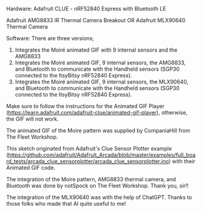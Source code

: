 Hardware:
Adafruit CLUE - nRF52840 Express with Bluetooth LE

Adafruit AMG8833 IR Thermal Camera Breakout
OR
Adafruit MLX90640 Thermal Camera


Software:
There are three versions; 
1. Integrates the Moiré animated GIF with 9 internal sensors and the AMG8833
2. Integrates the Moiré animated GIF, 9 internal sensors, the AMG8833, and Bluetooth to communicate with the Handheld sensors (SGP30 connected to the ItsyBitsy nRF52840 Express).
3. Integrates the Moiré animated GIF, 9 internal sensors, the MLX90640, and Bluetooth to communicate with the Handheld sensors (SGP30 connected to the ItsyBitsy nRF52840 Express).

Make sure to follow the instructions for the Animated GIF Player (https://learn.adafruit.com/adafruit-clue/animated-gif-player), otherwise, the GIF will not work.

The animated GIF of the Moire pattern was supplied by CompaniaHill from The Fleet Workshop.

This sketch originated from Adafruit's Clue Sensor Plotter example (https://github.com/adafruit/Adafruit_Arcada/blob/master/examples/full_board_tests/arcada_clue_sensorplotter/arcada_clue_sensorplotter.ino) with their Animated GIF code. 

The integration of the Moire pattern, AMG8833 thermal camera, and Bluetooth was done by notSpock on The Fleet Workshop. Thank you, sir!!

The integration of the MLX90640 was with the help of ChatGPT. Thanks to those folks who made that AI quite useful to me!
